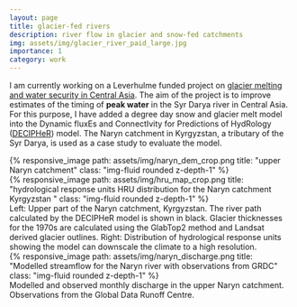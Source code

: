 ```yaml
---
layout: page
title: glacier-fed rivers
description: river flow in glacier and snow-fed catchments
img: assets/img/glacier_river_paid_large.jpg
importance: 1
category: work
---
```


I am currently working on a Leverhulme funded project on [glacier melting and water security in Central Asia]( https://centralasiawater.blog/). 
The aim of the project is to improve estimates of the timing of **peak water** in the Syr Darya river in Central Asia. For this purpose, I have added a degree day snow and glacier melt model into the Dynamic fluxEs and ConnectIvity for Predictions of HydRology ([DECIPHeR](https://gmd.copernicus.org/articles/12/2285/2019/)) model. The Naryn catchment in Kyrgyzstan, a tributary of the Syr Darya, is used as a case study to evaluate the model. 
    

<div class="row">
    <div class="col-sm mt-3 mt-md-0">
        {% responsive_image path: assets/img/naryn_dem_crop.png title: "upper Naryn catchment" class: "img-fluid rounded z-depth-1" %}
    </div>
    <div class="col-sm mt-3 mt-md-0">
        {% responsive_image path: assets/img/hru_map_crop.png title: "hydrological response units HRU distribution for the Naryn catchment Kyrgyzstan " class: "img-fluid rounded z-depth-1" %}
    </div>
</div>
<div class="caption">
    Left: Upper part of the Naryn catchment, Kyrgyzstan. The river path calculated by the DECIPHeR model is shown in black. Glacier thicknesses for the 1970s are calculated using the GlabTop2 method and Landsat derived glacier outlines. Right: Distribution of hydrological response units showing the model can downscale the climate to a high resolution.  
</div>
<div class="row">
    <div class="col-sm mt-3 mt-md-0">
        {% responsive_image path: assets/img/naryn_discharge.png title: "Modelled streamflow for the Naryn river with observations from GRDC" class: "img-fluid rounded z-depth-1" %}
    </div>
</div>
<div class="caption">
    Modelled and observed monthly discharge in the upper Naryn catchment. Observations from the Global Data Runoff Centre. 
</div>

